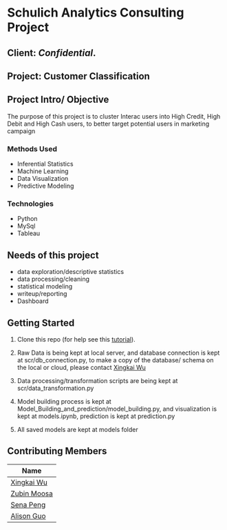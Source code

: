 # Schulich Analytics Consulting Project

## Client: *Confidential*.
## Project: Customer Classification


## Project Intro/ Objective
The purpose of this project is to cluster Interac users into High Credit, High Debit and High Cash users, to better target potential users in marketing campaign 

### Methods Used
* Inferential Statistics
* Machine Learning
* Data Visualization
* Predictive Modeling

### Technologies
* Python
* MySql
* Tableau


## Needs of this project

- data exploration/descriptive statistics
- data processing/cleaning
- statistical modeling
- writeup/reporting
- Dashboard

## Getting Started

1. Clone this repo (for help see this [tutorial](https://help.github.com/articles/cloning-a-repository/)).
2. Raw Data is being kept at local server, and database connection is kept at scr/db_connection.py, to make a copy of the database/ schema on the local or cloud, please contact [Xingkai Wu](xwu0223@schulich.yorku.ca)
    
3. Data processing/transformation scripts are being kept at scr/data_transformation.py
4. Model building process is kept at Model_Building_and_prediction/model_building.py, and visualization is kept at models.ipynb, prediction is kept at prediction.py
5. All saved models are kept at models folder


## Contributing Members

|Name     |
|---------|
|[Xingkai Wu](https://github.com/xwu0223)|
|[Zubin Moosa](https://www.linkedin.com/in/zubinmoosa/)|
|[Sena Peng](https://www.linkedin.com/in/sena1102/)|
|[Alison Guo](https://www.linkedin.com/in/yao-guo-a62324205/)|
